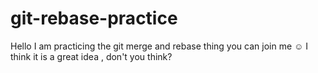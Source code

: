 # git-rebase-practice

Hello I am practicing the git merge and  rebase thing you can join me ☺️
I think it is a great idea , don't you think?
